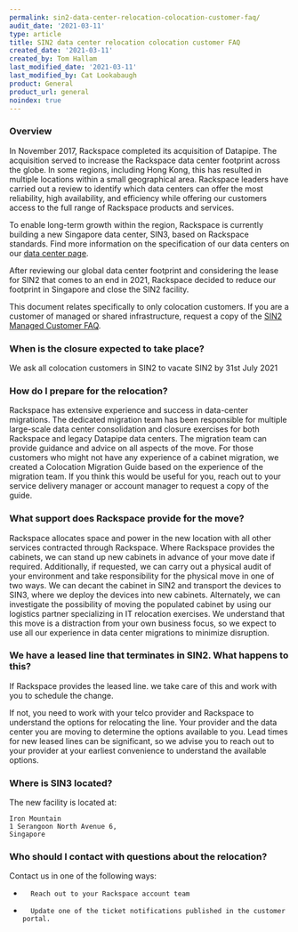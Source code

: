 ```yaml
---
permalink: sin2-data-center-relocation-colocation-customer-faq/
audit_date: '2021-03-11'
type: article
title: SIN2 data center relocation colocation customer FAQ
created_date: '2021-03-11'
created_by: Tom Hallam
last_modified_date: '2021-03-11'
last_modified_by: Cat Lookabaugh
product: General
product_url: general
noindex: true
---
```


### Overview

In November 2017, Rackspace completed its acquisition of Datapipe. The acquisition served
to increase the Rackspace data center footprint across the globe. In some regions, including
Hong Kong, this has resulted in multiple locations within a small geographical area.
Rackspace leaders have carried out a review to identify which data centers can offer the
most reliability, high availability, and efficiency while offering our customers access to
the full range of Rackspace products and services.  

To enable long-term growth within the region, Rackspace is currently building a new
Singapore data center, SIN3, based on Rackspace standards. Find more information on the
specification of our data centers on our
[data center page](https://www.rackspace.com/about/data-centers).

After reviewing our global data center footprint and considering the lease for SIN2 that
comes to an end in 2021, Rackspace decided to reduce our footprint in Singapore and close
the SIN2 facility.

This document relates specifically to only colocation customers. If you are a customer of
managed or shared infrastructure, request a copy of the
[SIN2 Managed Customer FAQ](/how-to/sin2-data-center-relocation-managed-customer-faq).

### When is the closure expected to take place?

We ask all colocation customers in SIN2 to vacate SIN2 by 31st July 2021

### How do I prepare for the relocation?

Rackspace has extensive experience and success in data-center migrations. The dedicated
migration team has been responsible for multiple large-scale data center consolidation and
closure exercises for both Rackspace and legacy Datapipe data centers. The migration team
can provide guidance and advice on all aspects of the move. For those customers who might
not have any experience of a cabinet migration, we created a Colocation Migration Guide
based on the experience of the migration team. If you think this would be useful for you,
reach out to your service delivery manager or account manager to request a copy of the guide.

### What support does Rackspace provide for the move?

Rackspace allocates space and power in the new location with all other services contracted
through Rackspace. Where Rackspace provides the cabinets, we can stand up new cabinets in
advance of your move date if required. Additionally, if requested, we can carry out a
physical audit of your environment and take responsibility for the physical move in one of
two ways. We can decant the cabinet in SIN2 and transport the devices to SIN3, where we
deploy the devices into new cabinets. Alternately, we can investigate the possibility of
moving the populated cabinet by using our logistics partner specializing in IT relocation
exercises. We understand that this move is a distraction from your own business focus, so
we expect to use all our experience in data center migrations to minimize disruption.

### We have a leased line that terminates in SIN2. What happens to this?

If Rackspace provides the leased line. we take care of this and work with you to schedule
the change.

If not, you need to work with your telco provider and Rackspace to understand the options
for relocating the line. Your provider and the data center you are moving to determine the
options available to you. Lead times for new leased lines can be significant, so we advise
you to reach out to your provider at your earliest convenience to understand the available
options.

### Where is SIN3 located?

The new facility is located at:

    Iron Mountain
    1 Serangoon North Avenue 6,
    Singapore

### Who should I contact with questions about the relocation?

Contact us in one of the following ways:

-       Reach out to your Rackspace account team
-       Update one of the ticket notifications published in the customer portal.
